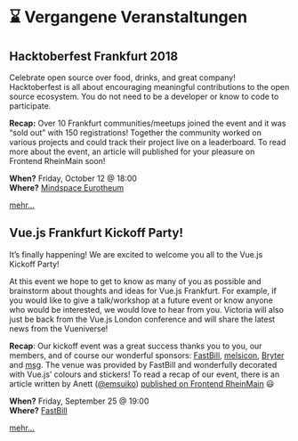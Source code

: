 # :hourglass: Vergangene Veranstaltungen

<!-- TODO: translate -->

## Hacktoberfest Frankfurt 2018

Celebrate open source over food, drinks, and great company! Hacktoberfest is all about encouraging meaningful contributions to the open source ecosystem. You do not need to be a developer or know to code to participate.

**Recap:** Over 10 Frankfurt communities/meetups joined the event and it was “sold out” with 150 registrations! Together the community worked on various projects and could track their project live on a leaderboard. To read more about the event, an article will published for your pleasure on Frontend RheinMain soon!

**When?** Friday, October 12 @ 18:00</br>
**Where?** [Mindspace Eurotheum](locations.md#mindspace-eurotheum)

[mehr...](https://www.eventbrite.com/e/hacktoberfest-frankfurt-2018-tickets-50225231018)

## Vue.js Frankfurt Kickoff Party!

It’s finally happening! We are excited to welcome you all to the Vue.js Kickoff Party!

At this event we hope to get to know as many of you as possible and brainstorm about thoughts and ideas for Vue.js Frankfurt. For example, if you would like to give a talk/workshop at a future event or know anyone who would be interested, we would love to hear from you. Victoria will also just be back from the Vue.js London conference and will share the latest news from the Vueniverse!

**Recap**: Our kickoff event was a great success thanks you to you, our members, and of course our wonderful sponsors: [FastBill](https://www.fastbill.com/), [melsicon](https://melsicon.de/), [Bryter](https://bryter.io/) and [msg](https://www.msg.group/). The venue was provided by FastBill and wonderfully decorated with Vue.js’ colours and stickers! To read a recap of our event, there is an article written by Anett ([@emsuiko](https://twitter.com/emsuiko)) [published on Frontend RheinMain](https://www.frontend-rheinmain.de/2018/09/30/vuejs-frankfurt-kickoff.html) :smiley:

**When?** Friday, September 25 @ 19:00</br>
**Where?** [FastBill](locations.md#fastbill)

[mehr...](https://www.meetup.com/vuejsfrankfurt/events/254211360/)

<!-- ## :speaking_head:/:tada: etc [EVENT TITLE]

[BRIEF EVENT DESCRIPTION]

**When?** [DAY], [MONTH] [DAY] @ [TIME]</br>
**Where?** [LOCATION]

[mehr...](LINK TO EVENT) -->